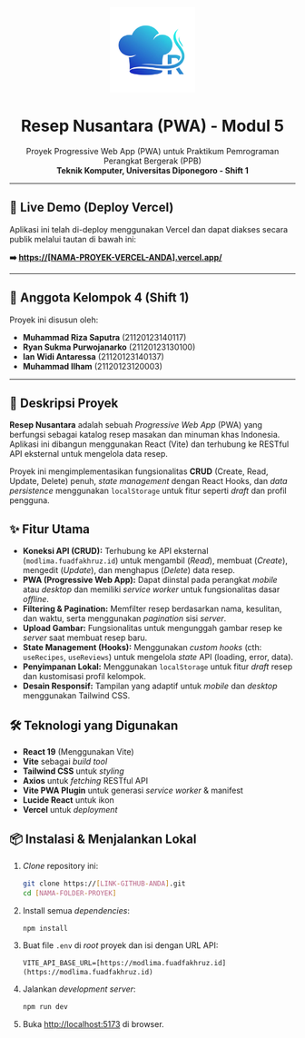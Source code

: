<p align="center">
  <img src="public/LOGORN.png" alt="Resep Nusantara Logo" width="150"/>
</p>

<h1 align="center">
  Resep Nusantara (PWA) - Modul 5
</h1>

<p align="center">
  Proyek Progressive Web App (PWA) untuk Praktikum Pemrograman Perangkat Bergerak (PPB)
  <br />
  <strong>Teknik Komputer, Universitas Diponegoro - Shift 1</strong>
</p>

---

## 🚀 Live Demo (Deploy Vercel)

Aplikasi ini telah di-deploy menggunakan Vercel dan dapat diakses secara publik melalui tautan di bawah ini:

**➡️ [https://[NAMA-PROYEK-VERCEL-ANDA].vercel.app/](https://[NAMA-PROYEK-VERCEL-ANDA].vercel.app/)**

---

## 👥 Anggota Kelompok 4 (Shift 1)

Proyek ini disusun oleh:

* **Muhammad Riza Saputra** (21120123140117)
* **Ryan Sukma Purwojanarko** (21120123130100)
* **Ian Widi Antaressa** (21120123140137)
* **Muhammad Ilham** (21120123120003)

---

## 📖 Deskripsi Proyek

**Resep Nusantara** adalah sebuah *Progressive Web App* (PWA) yang berfungsi sebagai katalog resep masakan dan minuman khas Indonesia. Aplikasi ini dibangun menggunakan React (Vite) dan terhubung ke RESTful API eksternal untuk mengelola data resep.

Proyek ini mengimplementasikan fungsionalitas **CRUD** (Create, Read, Update, Delete) penuh, *state management* dengan React Hooks, dan *data persistence* menggunakan `localStorage` untuk fitur seperti *draft* dan profil pengguna.

## ✨ Fitur Utama

* **Koneksi API (CRUD):** Terhubung ke API eksternal (`modlima.fuadfakhruz.id`) untuk mengambil (*Read*), membuat (*Create*), mengedit (*Update*), dan menghapus (*Delete*) data resep.
* **PWA (Progressive Web App):** Dapat diinstal pada perangkat *mobile* atau *desktop* dan memiliki *service worker* untuk fungsionalitas dasar *offline*.
* **Filtering & Pagination:** Memfilter resep berdasarkan nama, kesulitan, dan waktu, serta menggunakan *pagination* sisi *server*.
* **Upload Gambar:** Fungsionalitas untuk mengunggah gambar resep ke *server* saat membuat resep baru.
* **State Management (Hooks):** Menggunakan *custom hooks* (cth: `useRecipes`, `useReviews`) untuk mengelola *state* API (loading, error, data).
* **Penyimpanan Lokal:** Menggunakan `localStorage` untuk fitur *draft* resep dan kustomisasi profil kelompok.
* **Desain Responsif:** Tampilan yang adaptif untuk *mobile* dan *desktop* menggunakan Tailwind CSS.

## 🛠️ Teknologi yang Digunakan

* **React 19** (Menggunakan Vite)
* **Vite** sebagai *build tool*
* **Tailwind CSS** untuk *styling*
* **Axios** untuk *fetching* RESTful API
* **Vite PWA Plugin** untuk generasi *service worker* & manifest
* **Lucide React** untuk ikon
* **Vercel** untuk *deployment*

## 📦 Instalasi & Menjalankan Lokal

1.  *Clone* repository ini:
    ```bash
    git clone https://[LINK-GITHUB-ANDA].git
    cd [NAMA-FOLDER-PROYEK]
    ```
2.  Install semua *dependencies*:
    ```bash
    npm install
    ```
3.  Buat file `.env` di *root* proyek dan isi dengan URL API:
    ```
    VITE_API_BASE_URL=[https://modlima.fuadfakhruz.id](https://modlima.fuadfakhruz.id)
    ```
4.  Jalankan *development server*:
    ```bash
    npm run dev
    ```
5.  Buka [http://localhost:5173](http://localhost:5173) di browser.